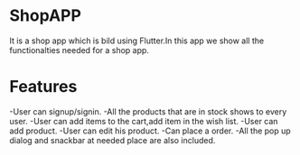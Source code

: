 # ShopAPP
It is a shop app which is bild using Flutter.In this app we show all the functionalties needed for a shop app.

# Features
-User can signup/signin.
-All the products that are in stock shows to every user.
-User can add items to the cart,add item in the wish list.
-User can add product.
-User can edit his product.
-Can place a order.
-All the pop up dialog and snackbar at needed place are also included.
